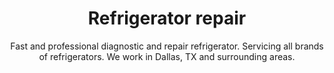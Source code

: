 ---
layout: index
keyword: Refrigerator repair
title: Refrigerator repair
subtitle: "Fast and professional diagnostic and repair refrigerator. Servicing all brands of refrigerators. We work in Dallas, TX and surrounding areas."
---